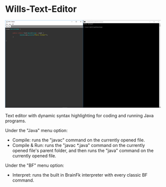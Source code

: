 # Wills-Text-Editor

![Image of Text Editor Demo](https://github.com/latte164/Wills-Text-Editor/blob/master/WillsTxtEditor%20Picture.png)

Text editor with dynamic syntax highlighting for coding and running Java programs.

Under the "Java" menu option:
  - Compile: runs the "javac" command on the currently opened file.
  - Compile & Run: runs the "javac *.java" command on the currently opened file's parent folder, and then runs the "java" command on the currently opened file.


Under the "BF" menu option:
  - Interpret: runs the built in BrainFk interpreter with every classic BF command.
